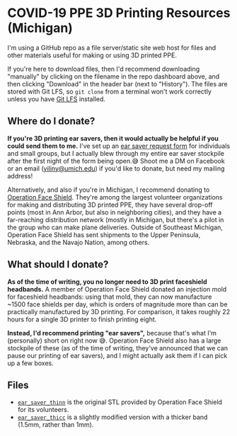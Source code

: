# COVID-19 PPE 3D Printing Resources (Michigan)

I'm using a GitHub repo as a file server/static site web host for files and
other materials useful for making or using 3D printed PPE.

If you're here to download files, then I'd recommend downloading "manually" by
clicking on the filename in the repo dashboard above, and then clicking
"Download" in the header bar (next to "History"). The files are stored with Git
LFS, so `git clone` from a terminal won't work correctly unless you have
[Git LFS](https://git-lfs.github.com/) installed.


## Where do I donate?

**If you're 3D printing ear savers, then it would actually be helpful if you
could send them to me.** I've set up an [ear saver request form](https://forms.gle/NtTunTbEoFRqz1C7A)
for individuals and small groups, but I actually blew through my entire ear
saver stockpile after the first night of the form being open.😅 Shoot me a  DM
on Facebook or an email (yiliny@umich.edu) if you'd like to donate, but need my
mailing address!

Alternatively, and also if you're in Michigan, I recommend donating to
[Operation Face Shield](https://www.facebook.com/groups/1123320618008506/).
They're among the largest volunteer organizations for making and distributing 3D
printed PPE, they have several drop-off points (most in Ann Arbor, but also in
neighboring cities), and they have a far-reaching distribution network (mostly
in Michigan, but there's a pilot in the group who can make plane deliveries.
Outside of Southeast Michigan, Operation Face Shield has sent shipments to the
Upper Peninsula, Nebraska, and the Navajo Nation, among others.

## What should I donate?

**As of the time of writing, you no longer need to 3D print faceshield
headbands.** A member of Operation Face Shield donated an injection mold for
faceshield headbands: using that mold, they can now manufacture ~1500 face
shields per day, which is orders of magnitude more than can be practically
manufactured by 3D printing. For comparison, it takes roughly 22 hours for
a single 3D printer to finish printing eight.

**Instead, I'd recommend printing "ear savers",** because that's what I'm
(personally) short on right now 😅. Operation Face  Shield also has a large
stockpile of these (as of the time of writing, they've announced that
we can pause our printing of ear savers), and I might actually ask them if I can
pick up a few boxes.

## Files

- [`ear_saver_thinn`](./ear_saver_thinn.stl) is the original STL provided by
  Operation Face Shield for its volunteers.
- [`ear_saver_thicc`](./ear_saver_thicc.stl) is a slightly modified version
  with a thicker band (1.5mm, rather than 1mm).

